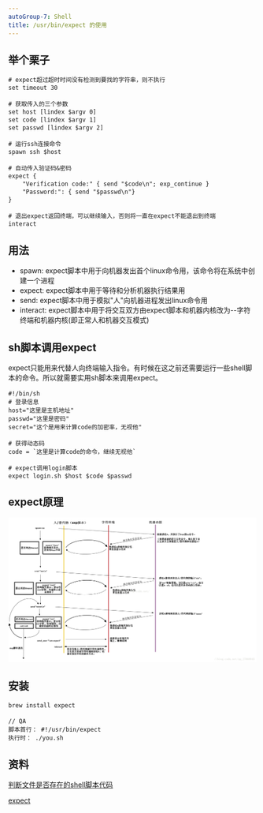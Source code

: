 ```yaml
---
autoGroup-7: Shell
title: /usr/bin/expect 的使用
---
```

## 举个栗子
```
# expect超过超时时间没有检测到要找的字符串，则不执行
set timeout 30

# 获取传入的三个参数
set host [lindex $argv 0]
set code [lindex $argv 1]
set passwd [lindex $argv 2]

# 运行ssh连接命令
spawn ssh $host

# 自动传入验证码&密码
expect {
    "Verification code:" { send "$code\n"; exp_continue }
    "Password:": { send "$passwd\n"}
}

# 退出expect返回终端，可以继续输入，否则将一直在expect不能退出到终端
interact
```
## 用法
- spawn: expect脚本中用于向机器发出首个linux命令用，该命令将在系统中创建一个进程
- expect: expect脚本中用于等待和分析机器执行结果用
- send: expect脚本中用于模拟"人"向机器进程发出linux命令用
- interact: expect脚本中用于将交互双方由expect脚本和机器内核改为--字符终端和机器内核(即正常人和机器交互模式)

## sh脚本调用expect
expect只能用来代替人向终端输入指令。有时候在这之前还需要运行一些shell脚本的命令。所以就需要实用sh脚本来调用expect。

```
#!/bin/sh
# 登录信息
host="这里是主机地址"
passwd="这里是密码"
secret="这个是用来计算code的加密率，无视他"

# 获得动态码
code = `这里是计算code的命令，继续无视他`

# expect调用login脚本
expect login.sh $host $code $passwd
```

## expect原理

![expect原理](./images/aHR0cHM6Ly9pbWctYmxvZy5jc2RuLm5ldC8yMDE4MDMyMTEwMTIxMDMyMj93YXRlcm1hcmsvMi90ZXh0L0x5OWliRzluTG1OelpHNHVibVYwTDNGeFh6STNNRFk0T0RRMS9mb250LzVhNkw1TDJUL2ZvbnRzaXplLzQwMC9maWxsL0kwSkJRa0ZDTUE9PS9kaXNzb2x2ZS83MA.jpeg)


## 安装
```
brew install expect

// QA
脚本首行： #!/usr/bin/expect
执行时： ./you.sh
```
## 资料

[判断文件是否存在的shell脚本代码](https://www.jb51.net/article/34330.htm)

[expect](https://www.cnblogs.com/steel-chen/p/10636799.html)
